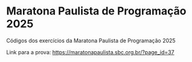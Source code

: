# Maratona Paulista de Programação 2025

Códigos dos exercícios da Maratona Paulista de Programação 2025

Link para a prova: https://maratonapaulista.sbc.org.br/?page_id=37